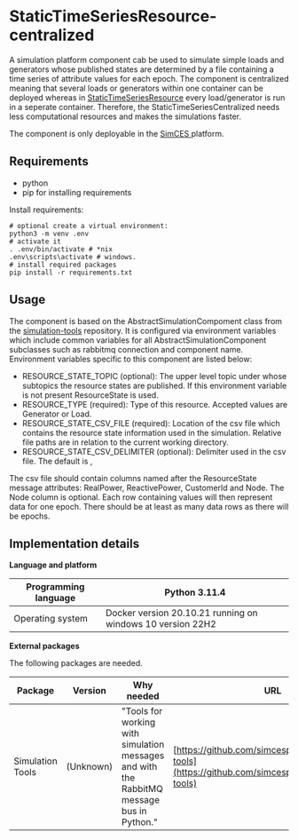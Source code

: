 # StaticTimeSeriesResource-centralized

A simulation platform component cab be used to simulate simple loads and generators whose published states are determined by a file containing a time series of attribute values for each epoch. The component is centralized meaning that several loads or generators within one container can be deployed whereas in [StaticTimeSeriesResource](https://github.com/simcesplatform/static-time-series-resource) every load/generator is run in a seperate container. Therefore, the StaticTimeSeriesCentralized needs less computational resources and makes the simulations faster.

The component is only deployable in the [SimCES ](https://simcesplatform.github.io/)platform.

## Requirements

* python
* pip for installing requirements

Install requirements:

```shell
# optional create a virtual environment:
python3 -m venv .env
# activate it
. .env/bin/activate # *nix
.env\scripts\activate # windows.
# install required packages
pip install -r requirements.txt
```

## Usage

The component is based on the AbstractSimulationCompoment class from the [simulation-tools](https://github.com/simcesplatform/simulation-tools) repository. It is configured via environment variables which include common variables for all AbstractSimulationComponent subclasses such as rabbitmq connection and component name. Environment variables specific to this component are listed below:

* RESOURCE_STATE_TOPIC (optional): The upper level topic under whose subtopics the resource states are published. If this environment variable is not present ResourceState is used.
* RESOURCE_TYPE (required): Type of this resource. Accepted values are Generator or Load.
* RESOURCE_STATE_CSV_FILE (required): Location of the csv file which contains the resource state information used in the simulation. Relative file paths are in relation to the current working directory.
* RESOURCE_STATE_CSV_DELIMITER (optional): Delimiter used in the csv file. The default is ,

The csv file should contain columns named after the ResourceState message attributes: RealPower, ReactivePower, CustomerId and Node. The Node column is optional. Each row containing values will then represent data for one epoch. There should be at least as many data rows as there will be epochs.

## **Implementation details**

**Language and platform**

| Programming language | Python 3.11.4                                             |
| -------------------- | ---------------------------------------------------------- |
| Operating system     | Docker version 20.10.21 running on windows 10 version 22H2 |

**External packages**

The following packages are needed.

| Package          | Version   | Why needed                                                                                | URL                                                                                                   |
| ---------------- | --------- | ----------------------------------------------------------------------------------------- | ----------------------------------------------------------------------------------------------------- |
| Simulation Tools | (Unknown) | "Tools for working with simulation messages and with the RabbitMQ message bus in Python." | [https://github.com/simcesplatform/simulation-tools](https://github.com/simcesplatform/simulation-tools) |
